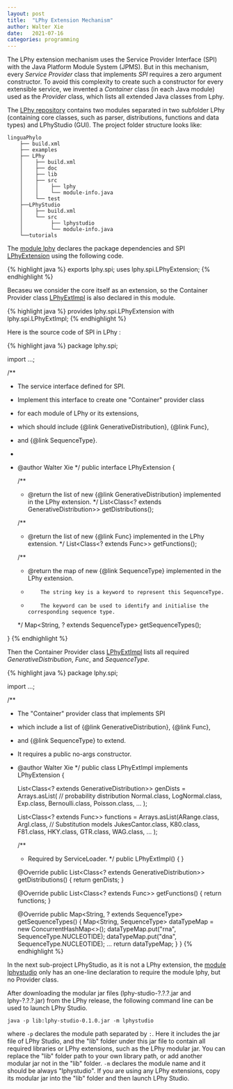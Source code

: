 ```yaml
---
layout: post
title:  "LPhy Extension Mechanism"
author: Walter Xie
date:   2021-07-16
categories: programming
---
```


The LPhy extension mechanism uses the Service Provider Interface (SPI) with the Java Platform Module System (JPMS).
But in this mechanism, every _Service Provider_ class that implements _SPI_ requires a zero argument constructor.
To avoid this complexity to create such a constructor for every extensible service, 
we invented a _Container_ class (in each Java module) used as the _Provider_ class, 
which lists all extended Java classes from Lphy.

The [LPhy repository](https://github.com/LinguaPhylo/linguaPhylo) contains two modules 
separated in two subfolder LPhy (containing core classes, such as parser, distributions, functions and data types) 
and LPhyStudio (GUI). The project folder structure looks like:

```
linguaPhylo
    ├── build.xml
    ├── examples
    ├── LPhy
    │    ├── build.xml
    │    ├── doc
    │    ├── lib
    │    ├── src
    │    │    ├── lphy
    │    │    └── module-info.java
    │    └── test
    ├──LPhyStudio
    │    ├── build.xml
    │    └── src
    │         ├── lphystudio
    │         └── module-info.java
    └──tutorials
```

The [module lphy](https://github.com/LinguaPhylo/linguaPhylo/blob/master/LPhy/src/module-info.java)
declares the package dependencies and SPI 
[LPhyExtension](https://github.com/LinguaPhylo/linguaPhylo/blob/master/LPhy/src/lphy/spi/LPhyExtImpl.java)
using the following code. 

{% highlight java %}
exports lphy.spi;
uses lphy.spi.LPhyExtension;
{% endhighlight %}

Becaseu we consider the core itself as an extension, so the Container Provider class 
[LPhyExtImpl](https://github.com/LinguaPhylo/linguaPhylo/blob/master/LPhy/src/lphy/spi/LPhyExtension.java)
is also declared in this module.

{% highlight java %}
provides lphy.spi.LPhyExtension with lphy.spi.LPhyExtImpl;
{% endhighlight %}

Here is the source code of SPI in LPhy :

{% highlight java %}
package lphy.spi;

import ...;

/**
 * The service interface defined for SPI.
 * Implement this interface to create one "Container" provider class
 * for each module of LPhy or its extensions,
 * which should include {@link GenerativeDistribution}, {@link Func},
 * and {@link SequenceType}.
 *
 * @author Walter Xie
 */
public interface LPhyExtension {

    /**
     * @return the list of new {@link GenerativeDistribution} implemented in the LPhy extension.
     */
    List<Class<? extends GenerativeDistribution>> getDistributions();

    /**
     * @return the list of new {@link Func} implemented in the LPhy extension.
     */
    List<Class<? extends Func>> getFunctions();

    /**
     * @return the map of new {@link SequenceType} implemented in the LPhy extension.
     *         The string key is a keyword to represent this SequenceType.
     *         The keyword can be used to identify and initialise the corresponding sequence type.
     */
    Map<String, ? extends SequenceType> getSequenceTypes();

}
{% endhighlight %}

Then the Container Provider class [LPhyExtImpl](https://github.com/LinguaPhylo/linguaPhylo/blob/master/LPhy/src/lphy/spi/LPhyExtension.java)
lists all required _GenerativeDistribution_, _Func_, and _SequenceType_.

{% highlight java %}
package lphy.spi;

import ...;

/**
 * The "Container" provider class that implements SPI
 * which include a list of {@link GenerativeDistribution}, {@link Func},
 * and {@link SequenceType} to extend.
 * It requires a public no-args constructor.
 * @author Walter Xie
 */
public class LPhyExtImpl implements LPhyExtension {

    List<Class<? extends GenerativeDistribution>> genDists = Arrays.asList(
            // probability distribution
            Normal.class, LogNormal.class, Exp.class, Bernoulli.class, Poisson.class, 
            ... );

    List<Class<? extends Func>> functions = Arrays.asList(ARange.class, ArgI.class,
            // Substitution models
            JukesCantor.class, K80.class, F81.class, HKY.class, GTR.class, WAG.class, 
            ... );

    /**
     * Required by ServiceLoader.
     */
    public LPhyExtImpl() { }

    @Override
    public List<Class<? extends GenerativeDistribution>> getDistributions() {
        return genDists;
    }

    @Override
    public List<Class<? extends Func>> getFunctions() {
        return functions;
    }

    @Override
    public Map<String, ? extends SequenceType> getSequenceTypes() {
        Map<String, SequenceType> dataTypeMap = new ConcurrentHashMap<>();
        dataTypeMap.put("rna", SequenceType.NUCLEOTIDE);
        dataTypeMap.put("dna", SequenceType.NUCLEOTIDE);
        ...
        return dataTypeMap;
    }
}
{% endhighlight %}


In the next sub-project LPhyStudio, as it is not a LPhy extension, 
the [module lphystudio](https://github.com/LinguaPhylo/linguaPhylo/blob/master/LPhyStudio/src/module-info.java)
only has an one-line declaration to require the module lphy, but no Provider class. 


After downloading the modular jar files (lphy-studio-?.?.?.jar and lphy-?.?.?.jar) from the LPhy release, 
the following command line can be used to launch LPhy Studio.

```
java -p lib:lphy-studio-0.1.0.jar -m lphystudio
```

where `-p` declares the module path separated by `:`. 
Here it includes the jar file of LPhy Studio, 
and the "lib" folder under this jar file to contain all required libraries or LPhy extensions,
such as the LPhy modular jar. 
You can replace the "lib" folder path to your own library path, or add another modular jar not in the "lib" folder. 
`-m` declares the module name and it should be always "lphystudio".
If you are using any LPhy extensions, copy its modular jar into the "lib" folder and then launch LPhy Studio.


